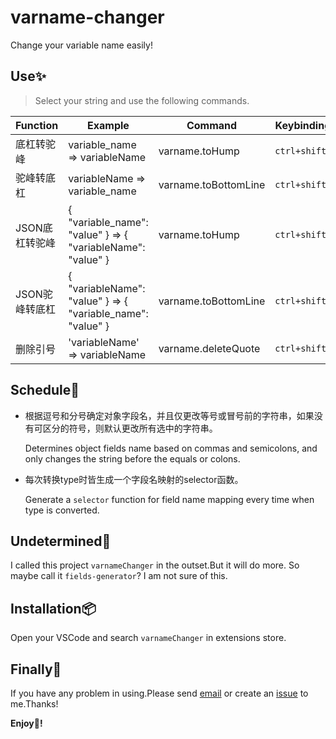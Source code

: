 # varname-changer

Change your variable name easily!

## Use:sparkles:
> Select your string and use the following commands.

Function | Example | Command | Keybindings
-|-|-|-
底杠转驼峰 | variable_name => variableName | varname.toHump | `ctrl+shift+1`
驼峰转底杠 | variableName => variable_name | varname.toBottomLine | `ctrl+shift+2`
JSON底杠转驼峰 | { "variable_name": "value" } => { "variableName": "value" } | varname.toHump | `ctrl+shift+3`
JSON驼峰转底杠 | { "variableName": "value" } => { "variable_name": "value" } | varname.toBottomLine | `ctrl+shift+4`
删除引号 | 'variableName' => variableName | varname.deleteQuote | `ctrl+shift+'`

## Schedule:pencil:
- 根据逗号和分号确定对象字段名，并且仅更改等号或冒号前的字符串，如果没有可区分的符号，则默认更改所有选中的字符串。
  
  Determines object fields name based on commas and semicolons, and only changes the string before the equals or colons.

- 每次转换type时皆生成一个字段名映射的selector函数。
  
  Generate a `selector` function for field name mapping every time when type is converted.

## Undetermined:pushpin:
I called this project `varnameChanger` in the outset.But it will do more. So maybe call it `fields-generator`?
I am not sure of this.

## Installation:package:
Open your VSCode and search `varnameChanger` in extensions store.

## Finally:camera_flash:
If you have any problem in using.Please send [email](mailto:urnotzane@163.com) or create an [issue](https://github.com/urnotzane/varname-changer-vscode/issues) to me.Thanks!

**Enjoy:see_no_evil:!**
